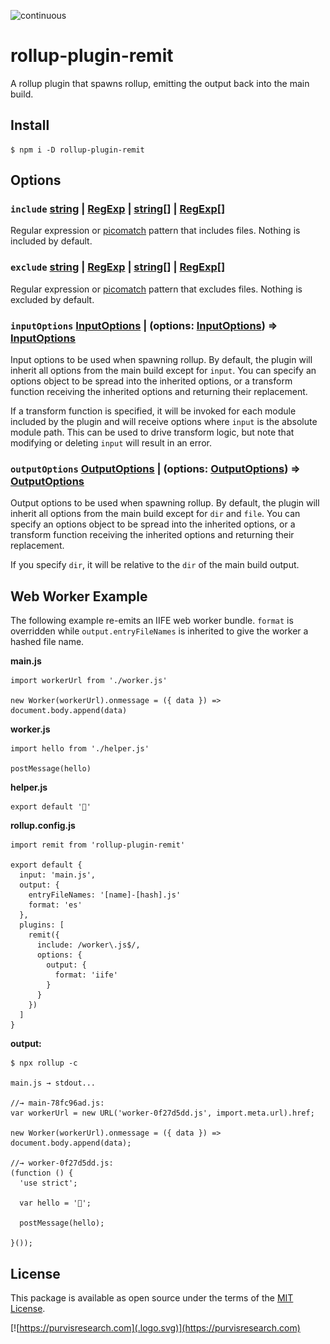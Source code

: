 ![continuous](https://github.com/ianpurvis/rollup-plugin-remit/workflows/continuous/badge.svg)

# rollup-plugin-remit

  A rollup plugin that spawns rollup, emitting the output back into the main build.


## Install

    $ npm i -D rollup-plugin-remit


## Options

### `include` [string] | [RegExp] | [string]\[\] | [RegExp]\[\]

  Regular expression or [picomatch] pattern that includes files. Nothing is included by default.

### `exclude` [string] | [RegExp] | [string]\[\] | [RegExp]\[\]

  Regular expression or [picomatch] pattern that excludes files. Nothing is excluded by default.

### `inputOptions` [InputOptions] | (options: [InputOptions]) => [InputOptions]

  Input options to be used when spawning rollup. By default, the plugin will
  inherit all options from the main build except for `input`.  You can specify
  an options object to be spread into the inherited options, or a transform
  function receiving the inherited options and returning their replacement.

  If a transform function is specified, it will be invoked for each module
  included by the plugin and will receive options where `input` is the absolute
  module path.  This can be used to drive transform logic, but note that
  modifying or deleting `input` will result in an error.

### `outputOptions` [OutputOptions] | (options: [OutputOptions]) => [OutputOptions]

  Output options to be used when spawning rollup. By default, the plugin will
  inherit all options from the main build except for `dir` and `file`.  You can
  specify an options object to be spread into the inherited options, or a
  transform function receiving the inherited options and returning their
  replacement.

  If you specify `dir`, it will be relative to the `dir` of the main build output.

[RegExp]: https://developer.mozilla.org/en-US/docs/Web/JavaScript/Reference/Global_Objects/RegExp
[String]: https://developer.mozilla.org/en-US/docs/Web/JavaScript/Reference/Global_Objects/String
[picomatch]: https://github.com/micromatch/picomatch#globbing-features
[InputOptions]: https://rollupjs.org/guide/en/#big-list-of-options
[OutputOptions]: https://rollupjs.org/guide/en/#big-list-of-options


## Web Worker Example

  The following example re-emits an IIFE web worker bundle.  `format` is
  overridden while `output.entryFileNames` is inherited to give the worker a
  hashed file name.

  **main.js**

    import workerUrl from './worker.js'

    new Worker(workerUrl).onmessage = ({ data }) => document.body.append(data)
 

  **worker.js**

    import hello from './helper.js'

    postMessage(hello)


  **helper.js**
  
    export default '👋'

 
  **rollup.config.js**

    import remit from 'rollup-plugin-remit'

    export default {
      input: 'main.js',
      output: {
        entryFileNames: '[name]-[hash].js'
        format: 'es'
      },
      plugins: [
        remit({
          include: /worker\.js$/,
          options: {
            output: {
              format: 'iife'
            }
          }
        })
      ]
    }


  **output:**

    $ npx rollup -c

    main.js → stdout...

    //→ main-78fc96ad.js:
    var workerUrl = new URL('worker-0f27d5dd.js', import.meta.url).href;

    new Worker(workerUrl).onmessage = ({ data }) => document.body.append(data);

    //→ worker-0f27d5dd.js:
    (function () {
      'use strict';

      var hello = '👋';

      postMessage(hello);

    }());


## License

  This package is available as open source under the terms of the
  [MIT License](http://opensource.org/licenses/MIT).


[![https://purvisresearch.com](.logo.svg)](https://purvisresearch.com)
